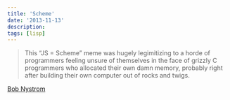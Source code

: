 ```yaml
---
title: 'Scheme'
date: '2013-11-13'
description:
tags: [lisp]
---
```


> This “JS = Scheme” meme was hugely legimitizing to a horde of programmers feeling unsure of themselves in the face of grizzly C programmers who allocated their own damn memory, probably right after building their own computer out of rocks and twigs.

[Bob Nystrom](http://journal.stuffwithstuff.com/2013/07/18/javascript-isnt-scheme/)
